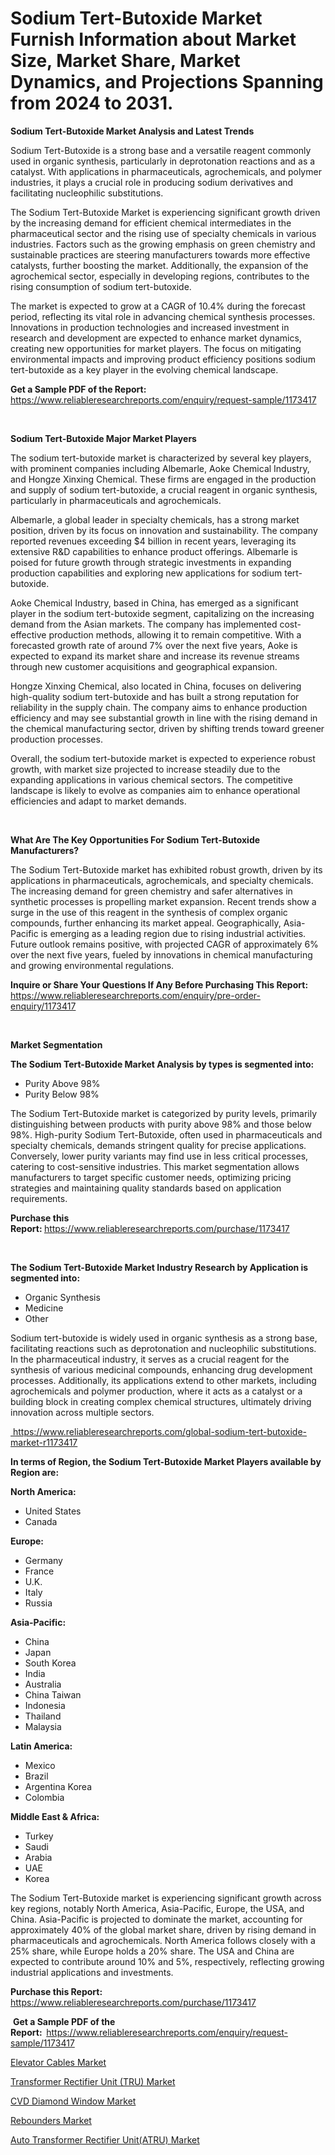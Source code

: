 <p><h1>Sodium Tert-Butoxide Market Furnish Information about Market Size, Market Share, Market Dynamics, and Projections Spanning from 2024 to 2031.</h1></p><p><strong>Sodium Tert-Butoxide Market Analysis and Latest Trends</strong></p>
<p><p>Sodium Tert-Butoxide is a strong base and a versatile reagent commonly used in organic synthesis, particularly in deprotonation reactions and as a catalyst. With applications in pharmaceuticals, agrochemicals, and polymer industries, it plays a crucial role in producing sodium derivatives and facilitating nucleophilic substitutions.</p><p>The Sodium Tert-Butoxide Market is experiencing significant growth driven by the increasing demand for efficient chemical intermediates in the pharmaceutical sector and the rising use of specialty chemicals in various industries. Factors such as the growing emphasis on green chemistry and sustainable practices are steering manufacturers towards more effective catalysts, further boosting the market. Additionally, the expansion of the agrochemical sector, especially in developing regions, contributes to the rising consumption of sodium tert-butoxide.</p><p>The market is expected to grow at a CAGR of 10.4% during the forecast period, reflecting its vital role in advancing chemical synthesis processes. Innovations in production technologies and increased investment in research and development are expected to enhance market dynamics, creating new opportunities for market players. The focus on mitigating environmental impacts and improving product efficiency positions sodium tert-butoxide as a key player in the evolving chemical landscape.</p></p>
<p><strong>Get a Sample PDF of the Report:&nbsp;</strong> <a href="https://www.reliableresearchreports.com/enquiry/request-sample/1173417?utm_campaign=36&utm_medium=2&utm_source=Github&utm_content=ia&utm_term=10122024&utm_id=sodium-tert-butoxide">https://www.reliableresearchreports.com/enquiry/request-sample/1173417</a></p>
<p>&nbsp;</p>
<p><strong>Sodium Tert-Butoxide Major Market Players</strong></p>
<p><p>The sodium tert-butoxide market is characterized by several key players, with prominent companies including Albemarle, Aoke Chemical Industry, and Hongze Xinxing Chemical. These firms are engaged in the production and supply of sodium tert-butoxide, a crucial reagent in organic synthesis, particularly in pharmaceuticals and agrochemicals.</p><p>Albemarle, a global leader in specialty chemicals, has a strong market position, driven by its focus on innovation and sustainability. The company reported revenues exceeding $4 billion in recent years, leveraging its extensive R&D capabilities to enhance product offerings. Albemarle is poised for future growth through strategic investments in expanding production capabilities and exploring new applications for sodium tert-butoxide.</p><p>Aoke Chemical Industry, based in China, has emerged as a significant player in the sodium tert-butoxide segment, capitalizing on the increasing demand from the Asian markets. The company has implemented cost-effective production methods, allowing it to remain competitive. With a forecasted growth rate of around 7% over the next five years, Aoke is expected to expand its market share and increase its revenue streams through new customer acquisitions and geographical expansion.</p><p>Hongze Xinxing Chemical, also located in China, focuses on delivering high-quality sodium tert-butoxide and has built a strong reputation for reliability in the supply chain. The company aims to enhance production efficiency and may see substantial growth in line with the rising demand in the chemical manufacturing sector, driven by shifting trends toward greener production processes.</p><p>Overall, the sodium tert-butoxide market is expected to experience robust growth, with market size projected to increase steadily due to the expanding applications in various chemical sectors. The competitive landscape is likely to evolve as companies aim to enhance operational efficiencies and adapt to market demands.</p></p>
<p>&nbsp;</p>
<p><strong>What Are The Key Opportunities For Sodium Tert-Butoxide Manufacturers?</strong></p>
<p><p>The Sodium Tert-Butoxide market has exhibited robust growth, driven by its applications in pharmaceuticals, agrochemicals, and specialty chemicals. The increasing demand for green chemistry and safer alternatives in synthetic processes is propelling market expansion. Recent trends show a surge in the use of this reagent in the synthesis of complex organic compounds, further enhancing its market appeal. Geographically, Asia-Pacific is emerging as a leading region due to rising industrial activities. Future outlook remains positive, with projected CAGR of approximately 6% over the next five years, fueled by innovations in chemical manufacturing and growing environmental regulations.</p></p>
<p><strong>Inquire or Share Your Questions If Any Before Purchasing This Report:</strong> <a href="https://www.reliableresearchreports.com/enquiry/pre-order-enquiry/1173417?utm_campaign=36&utm_medium=2&utm_source=Github&utm_content=ia&utm_term=10122024&utm_id=sodium-tert-butoxide">https://www.reliableresearchreports.com/enquiry/pre-order-enquiry/1173417</a></p>
<p>&nbsp;</p>
<p><strong>Market Segmentation</strong></p>
<p><strong>The Sodium Tert-Butoxide Market Analysis by types is segmented into:</strong></p>
<p><ul><li>Purity Above 98%</li><li>Purity Below 98%</li></ul></p>
<p><p>The Sodium Tert-Butoxide market is categorized by purity levels, primarily distinguishing between products with purity above 98% and those below 98%. High-purity Sodium Tert-Butoxide, often used in pharmaceuticals and specialty chemicals, demands stringent quality for precise applications. Conversely, lower purity variants may find use in less critical processes, catering to cost-sensitive industries. This market segmentation allows manufacturers to target specific customer needs, optimizing pricing strategies and maintaining quality standards based on application requirements.</p></p>
<p><strong>Purchase this Report:&nbsp;</strong><a href="https://www.reliableresearchreports.com/purchase/1173417?utm_campaign=36&utm_medium=2&utm_source=Github&utm_content=ia&utm_term=10122024&utm_id=sodium-tert-butoxide">https://www.reliableresearchreports.com/purchase/1173417</a></p>
<p>&nbsp;</p>
<p><strong>The Sodium Tert-Butoxide Market Industry Research by Application is segmented into:</strong></p>
<p><ul><li>Organic Synthesis</li><li>Medicine</li><li>Other</li></ul></p>
<p><p>Sodium tert-butoxide is widely used in organic synthesis as a strong base, facilitating reactions such as deprotonation and nucleophilic substitutions. In the pharmaceutical industry, it serves as a crucial reagent for the synthesis of various medicinal compounds, enhancing drug development processes. Additionally, its applications extend to other markets, including agrochemicals and polymer production, where it acts as a catalyst or a building block in creating complex chemical structures, ultimately driving innovation across multiple sectors.</p></p>
<p><a href="https://www.reliableresearchreports.com/global-sodium-tert-butoxide-market-r1173417?utm_campaign=36&utm_medium=2&utm_source=Github&utm_content=ia&utm_term=10122024&utm_id=sodium-tert-butoxide">&nbsp;https://www.reliableresearchreports.com/global-sodium-tert-butoxide-market-r1173417</a></p>
<p><strong>In terms of Region, the Sodium Tert-Butoxide Market Players available by Region are:</strong></p>
<p>
    <p> <strong> North America: </strong>
        <ul>
            <li>United States</li>
            <li>Canada</li>
        </ul>
        </p> 
    <p> <strong> Europe: </strong>
        <ul>
            <li>Germany</li>
            <li>France</li>
            <li>U.K.</li>
            <li>Italy</li>
            <li>Russia</li>
        </ul>
        </p> 
    <p> <strong> Asia-Pacific: </strong>
        <ul>
            <li>China</li>
            <li>Japan</li>
            <li>South Korea</li>
            <li>India</li>
            <li>Australia</li>
            <li>China Taiwan</li>
            <li>Indonesia</li>
            <li>Thailand</li>
            <li>Malaysia</li>
        </ul>
        </p> 
    <p> <strong> Latin America: </strong>
        <ul>
            <li>Mexico</li>
            <li>Brazil</li>
            <li>Argentina Korea</li>
            <li>Colombia</li>
        </ul>
        </p> 
    <p> <strong> Middle East & Africa: </strong>
        <ul>
            <li>Turkey</li>
            <li>Saudi</li>
            <li>Arabia</li>
            <li>UAE</li>
            <li>Korea</li>
        </ul>
    </p>
    </p>
<p><p>The Sodium Tert-Butoxide market is experiencing significant growth across key regions, notably North America, Asia-Pacific, Europe, the USA, and China. Asia-Pacific is projected to dominate the market, accounting for approximately 40% of the global market share, driven by rising demand in pharmaceuticals and agrochemicals. North America follows closely with a 25% share, while Europe holds a 20% share. The USA and China are expected to contribute around 10% and 5%, respectively, reflecting growing industrial applications and investments.</p></p>
<p><strong>Purchase this Report: </strong><a href="https://www.reliableresearchreports.com/purchase/1173417?utm_campaign=36&utm_medium=2&utm_source=Github&utm_content=ia&utm_term=10122024&utm_id=sodium-tert-butoxide">https://www.reliableresearchreports.com/purchase/1173417</a></p>
<p>&nbsp;<strong>Get a Sample PDF of the Report:&nbsp;&nbsp;</strong><a href="https://www.reliableresearchreports.com/enquiry/request-sample/1173417?utm_campaign=36&utm_medium=2&utm_source=Github&utm_content=ia&utm_term=10122024&utm_id=sodium-tert-butoxide">https://www.reliableresearchreports.com/enquiry/request-sample/1173417</a></p>
<p><strong></strong></p>
<p><p><a href="https://www.linkedin.com/pulse/key-drivers-elevator-cables-market-expansion-2024-2031-11-djiof?utm_campaign=36&utm_medium=2&utm_source=Github&utm_content=ia&utm_term=10122024&utm_id=sodium-tert-butoxide">Elevator Cables Market</a></p><p><a href="https://github.com/tamvrosiya/Market-Research-Report-List-6/blob/main/transformer-rectifier-unit-tru-market.md?utm_campaign=36&utm_medium=2&utm_source=Github&utm_content=ia&utm_term=10122024&utm_id=sodium-tert-butoxide">Transformer Rectifier Unit (TRU) Market</a></p><p><a href="https://www.linkedin.com/pulse/c-hannibex-sqmmf?utm_campaign=36&utm_medium=2&utm_source=Github&utm_content=ia&utm_term=10122024&utm_id=sodium-tert-butoxide">CVD Diamond Window Market</a></p><p><a href="https://www.linkedin.com/pulse/c-hannibex-sqmmf?utm_campaign=36&utm_medium=2&utm_source=Github&utm_content=ia&utm_term=10122024&utm_id=sodium-tert-butoxide">Rebounders Market</a></p><p><a href="https://github.com/SanjidaKhan901/Market-Research-Report-List-1/blob/main/auto-transformer-rectifier-unitatru-market.md?utm_campaign=36&utm_medium=2&utm_source=Github&utm_content=ia&utm_term=10122024&utm_id=sodium-tert-butoxide">Auto Transformer Rectifier Unit(ATRU) Market</a></p></p>